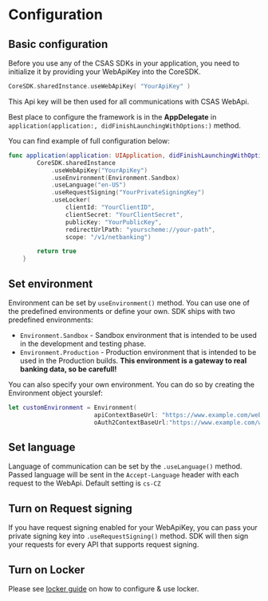 # Configuration

## Basic configuration

Before you use any of the CSAS SDKs in your application, you need to initialize it by providing your WebApiKey into the CoreSDK.

```swift
CoreSDK.sharedInstance.useWebApiKey( "YourApiKey" )
```

This Api key will be then used for all communications with CSAS WebApi.

Best place to configure the framework is in the **AppDelegate** in `application(application:, didFinishLaunchingWithOptions:)` method.

You can find example of full configuration below:

```swift
func application(application: UIApplication, didFinishLaunchingWithOptions launchOptions: [NSObject: AnyObject]?) -> Bool {
        CoreSDK.sharedInstance
            .useWebApiKey("YourApiKey")
            .useEnvironment(Environment.Sandbox)
            .useLanguage("en-US")
            .useRequestSigning("YourPrivateSigningKey")
            .useLocker(
                clientId: "YourClientID",
                clientSecret: "YourClientSecret",
                publicKey: "YourPublicKey",
                redirectUrlPath: "yourscheme://your-path",
                scope: "/v1/netbanking")

        return true
    }
```

## Set environment

Environment can be set by `useEnvironment()` method. You can use one of the predefined environments or define your own. SDK ships with two predefined environments:

- `Environment.Sandbox` - Sandbox environment that is intended to be used in the development and testing phase.
- `Environment.Production` - Production environment that is intended to be used in the Production builds. **This environment is a gateway to real banking data, so be carefull!**

You can also specify your own environment. You can do so by creating the Environment object yourslef:

```swift
let customEnvironment = Environment(
                        apiContextBaseUrl: "https://www.example.com/webapi",
                        oAuth2ContextBaseUrl:"https://www.example.com/widp/oauth2"))
```

## Set language

Language of communication can be set by the `.useLanguage()` method. Passed language will be sent in the `Accept-Language` header with each request to the WebApi. Default setting is `cs-CZ`

## Turn on Request signing

If you have request signing enabled for your WebApiKey, you can pass your private signing key into `.useRequestSigning()` method. SDK will then sign your requests for every API that supports request signing.

## Turn on Locker

Please see [locker guide](locker.md) on how to configure & use locker.
